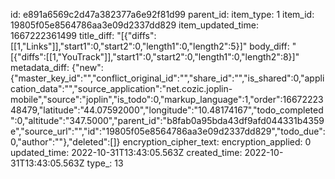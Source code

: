 id: e891a6569c2d47a382377a6e92f81d99
parent_id: 
item_type: 1
item_id: 19805f05e8564786aa3e09d2337dd829
item_updated_time: 1667222361499
title_diff: "[{\"diffs\":[[1,\"Links\"]],\"start1\":0,\"start2\":0,\"length1\":0,\"length2\":5}]"
body_diff: "[{\"diffs\":[[1,\"YouTrack\"]],\"start1\":0,\"start2\":0,\"length1\":0,\"length2\":8}]"
metadata_diff: {"new":{"master_key_id":"","conflict_original_id":"","share_id":"","is_shared":0,"application_data":"","source_application":"net.cozic.joplin-mobile","source":"joplin","is_todo":0,"markup_language":1,"order":1667222348479,"latitude":"44.07592000","longitude":"10.48174167","todo_completed":0,"altitude":"347.5000","parent_id":"b8fab0a95bda43df9afd044331b4359e","source_url":"","id":"19805f05e8564786aa3e09d2337dd829","todo_due":0,"author":""},"deleted":[]}
encryption_cipher_text: 
encryption_applied: 0
updated_time: 2022-10-31T13:43:05.563Z
created_time: 2022-10-31T13:43:05.563Z
type_: 13